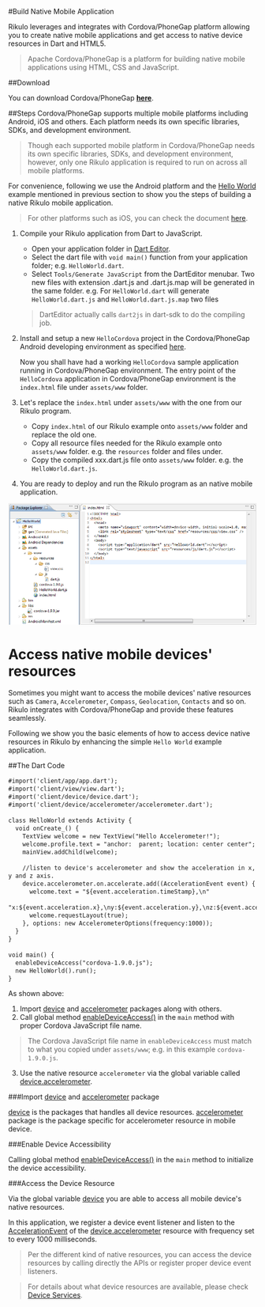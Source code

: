 #Build Native Mobile Application

Rikulo leverages and integrates with Cordova/PhoneGap platform allowing you to create native mobile applications and get access to native device resources in Dart and HTML5.

>Apache Cordova/PhoneGap is a platform for building native mobile applications using HTML, CSS and JavaScript.



##Download

You can download Cordova/PhoneGap **[here](http://phonegap.com/download)**.

##Steps
Cordova/PhoneGap supports multiple mobile platforms including Android, iOS and others. Each platform needs its own specific libraries, SDKs, and development environment.

>Though each supported mobile platform in Cordova/PhoneGap needs its own specific libraries, SDKs, and development environment, however, only one Rikulo application is required to run on across all mobile platforms.

For convenience, following we use the Android platform and the [Hello World](../Hello_World.md) example mentioned in previous section to show you the steps of building a native Rikulo mobile application.
>For other platforms such as iOS, you can check the document [here](http://docs.phonegap.com/en/1.9.0/guide_getting-started_index.md.).

1. Compile your Rikulo application from Dart to JavaScript. 
	* Open your application folder in [Dart Editor](http://www.dartlang.org/docs/editor/).
	* Select the dart file with `void main()` function from your application folder; e.g. `HelloWorld.dart`.
	* Select `Tools/Generate JavaScript` from the DartEditor menubar. Two new files with extension .dart.js and .dart.js.map will be generated in the same folder. e.g. For `HelloWorld.dart` will generate `HelloWorld.dart.js` and `HelloWorld.dart.js.map` two files

	>DartEditor actually calls `dart2js` in dart-sdk to do the compiling job.

2. Install and setup a new `HelloCordova` project in the Cordova/PhoneGap Android developing environment as specified [here](http://docs.phonegap.com/en/1.9.0/guide_getting-started_android_index.md.html#Getting%20Started%20with%20Android).

	Now you shall have had a working `HelloCordova` sample application running in Cordova/PhoneGap environment. The entry point of the `HelloCordova` application in Cordova/PhoneGap environment is the `index.html` file under `assets/www` folder.

3. Let's replace the `index.html` under `assets/www` with the one from our Rikulo program.
	* Copy `index.html` of our Rikulo example onto `assets/www` folder and replace the old one.
	* Copy all resource files needed for the Rikulo example onto `assets/www` folder. e.g. the `resources` folder and files under.
	* Copy the compiled xxx.dart.js file onto `assets/www` folder. e.g. the `HelloWorld.dart.js`.

4. You are ready to deploy and run the Rikulo program as an native mobile application.

![Cordova Android Development Environment](cordova-env.png?raw=true)

# Access native mobile devices' resources
Sometimes you might want to access the mobile devices' native resources such as `Camera`, `Accelerometer`, `Compass`, `Geolocation`, `Contacts` and so on. Rikulo integrates with Cordova/PhoneGap and provide these features seamlessly.

Following we show you the basic elements of how to access device native resources in Rikulo by enhancing the simple `Hello World` example application.

##The Dart Code

    #import('client/app/app.dart');
    #import('client/view/view.dart');
    #import('client/device/device.dart');
    #import('client/device/accelerometer/accelerometer.dart');

    class HelloWorld extends Activity {
      void onCreate_() {
        TextView welcome = new TextView("Hello Accelerometer!");
        welcome.profile.text = "anchor:  parent; location: center center";
        mainView.addChild(welcome);
		
        //listen to device's accelerometer and show the acceleration in x, y and z axis.
        device.accelerometer.on.accelerate.add((AccelerationEvent event) {
          welcome.text = "${event.acceleration.timeStamp},\n"
            "x:${event.acceleration.x},\ny:${event.acceleration.y},\nz:${event.acceleration.z}";
		  welcome.requestLayout(true);
        }, options: new AccelerometerOptions(frequency:1000));
      }
    }

    void main() {
      enableDeviceAccess("cordova-1.9.0.js");
      new HelloWorld().run();
    }

As shown above:

1. Import [device](api:) and [accelerometer](api:) packages along with others.
2. Call global method [enableDeviceAccess()](api:device) in the `main` method with proper Cordova JavaScript file name.
>The Cordova JavaScript file name in `enableDeviceAccess` must match to what you copied under `assets/www`; e.g. in this example `cordova-1.9.0.js`.
3. Use the native resource `accelerometer` via the global variable called [device.accelerometer](api:device).

###Import [device](api:) and [accelerometer](api:) package

[device](api:) is the packages that handles all device resources. [accelerometer](api:) package is the package specific for accelerometer resource in mobile device.

###Enable Device Accessibility

Calling global method [enableDeviceAccess()](api:device) in the `main` method to initialize the device accessibility.

###Access the Device Resource

Via the global variable [device](api:device) you are able to access all mobile device's native resources. 

In this application, we register a device event listener and listen to the [AccelerationEvent](api:device) of the [device.accelerometer](api:device) resource with frequency set to every 1000 milliseconds.

>Per the different kind of native resources, you can access the device resources by calling directly the APIs or register proper device event listeners.

>For details about what device resources are available, please check [Device Services](../Device_Services/index.md).

 